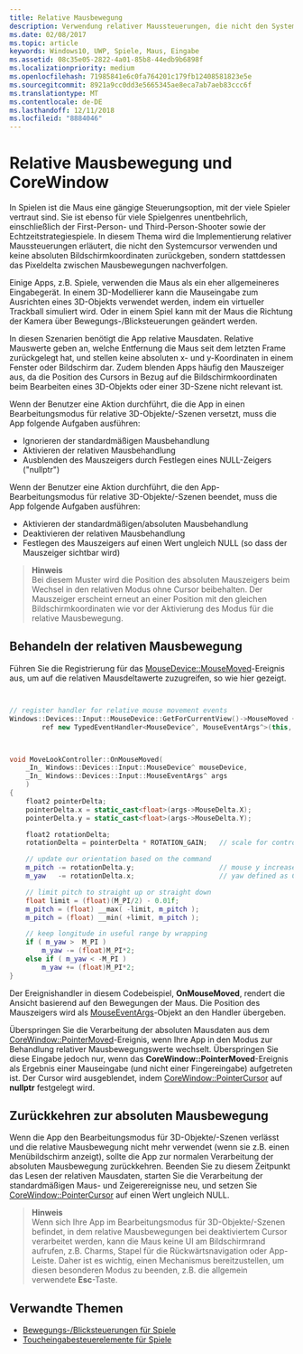 ```yaml
---
title: Relative Mausbewegung
description: Verwendung relativer Maussteuerungen, die nicht den Systemcursor verwenden und keine absoluten Bildschirmkoordinaten zurückgeben, um das Pixeldelta zwischen Mausebewegungen in Spielen nachzuverfolgen.
ms.date: 02/08/2017
ms.topic: article
keywords: Windows10, UWP, Spiele, Maus, Eingabe
ms.assetid: 08c35e05-2822-4a01-85b8-44edb9b6898f
ms.localizationpriority: medium
ms.openlocfilehash: 71985841e6c0fa764201c179fb12408581823e5e
ms.sourcegitcommit: 8921a9cc0dd3e5665345ae8eca7ab7aeb83ccc6f
ms.translationtype: MT
ms.contentlocale: de-DE
ms.lasthandoff: 12/11/2018
ms.locfileid: "8884046"
---
```

# <a name="relative-mouse-movement-and-corewindow"></a>Relative Mausbewegung und CoreWindow

In Spielen ist die Maus eine gängige Steuerungsoption, mit der viele Spieler vertraut sind. Sie ist ebenso für viele Spielgenres unentbehrlich, einschließlich der First-Person- und Third-Person-Shooter sowie der Echtzeitstrategiespiele. In diesem Thema wird die Implementierung relativer Maussteuerungen erläutert, die nicht den Systemcursor verwenden und keine absoluten Bildschirmkoordinaten zurückgeben, sondern stattdessen das Pixeldelta zwischen Mausbewegungen nachverfolgen.

Einige Apps, z.B. Spiele, verwenden die Maus als ein eher allgemeineres Eingabegerät. In einem 3D-Modellierer kann die Mauseingabe zum Ausrichten eines 3D-Objekts verwendet werden, indem ein virtueller Trackball simuliert wird. Oder in einem Spiel kann mit der Maus die Richtung der Kamera über Bewegungs-/Blicksteuerungen geändert werden. 

In diesen Szenarien benötigt die App relative Mausdaten. Relative Mauswerte geben an, welche Entfernung die Maus seit dem letzten Frame zurückgelegt hat, und stellen keine absoluten x- und y-Koordinaten in einem Fenster oder Bildschirm dar. Zudem blenden Apps häufig den Mauszeiger aus, da die Position des Cursors in Bezug auf die Bildschirmkoordinaten beim Bearbeiten eines 3D-Objekts oder einer 3D-Szene nicht relevant ist. 

Wenn der Benutzer eine Aktion durchführt, die die App in einen Bearbeitungsmodus für relative 3D-Objekte/-Szenen versetzt, muss die App folgende Aufgaben ausführen: 
- Ignorieren der standardmäßigen Mausbehandlung
- Aktivieren der relativen Mausbehandlung
- Ausblenden des Mauszeigers durch Festlegen eines NULL-Zeigers ("nullptr") 

Wenn der Benutzer eine Aktion durchführt, die den App-Bearbeitungsmodus für relative 3D-Objekte/-Szenen beendet, muss die App folgende Aufgaben ausführen: 
- Aktivieren der standardmäßigen/absoluten Mausbehandlung
- Deaktivieren der relativen Mausbehandlung 
- Festlegen des Mauszeigers auf einen Wert ungleich NULL (so dass der Mauszeiger sichtbar wird)

> **Hinweis**  
Bei diesem Muster wird die Position des absoluten Mauszeigers beim Wechsel in den relativen Modus ohne Cursor beibehalten. Der Mauszeiger erscheint erneut an einer Position mit den gleichen Bildschirmkoordinaten wie vor der Aktivierung des Modus für die relative Mausbewegung.

 

## <a name="handling-relative-mouse-movement"></a>Behandeln der relativen Mausbewegung


Führen Sie die Registrierung für das [MouseDevice::MouseMoved](https://msdn.microsoft.com/library/windows/apps/xaml/windows.devices.input.mousedevice.mousemoved.aspx)-Ereignis aus, um auf die relativen Mausdeltawerte zuzugreifen, so wie hier gezeigt.


```cpp


// register handler for relative mouse movement events
Windows::Devices::Input::MouseDevice::GetForCurrentView()->MouseMoved +=
        ref new TypedEventHandler<MouseDevice^, MouseEventArgs^>(this, &MoveLookController::OnMouseMoved);


```

```cpp


void MoveLookController::OnMouseMoved(
    _In_ Windows::Devices::Input::MouseDevice^ mouseDevice,
    _In_ Windows::Devices::Input::MouseEventArgs^ args
    )
{
    float2 pointerDelta;
    pointerDelta.x = static_cast<float>(args->MouseDelta.X);
    pointerDelta.y = static_cast<float>(args->MouseDelta.Y);

    float2 rotationDelta;
    rotationDelta = pointerDelta * ROTATION_GAIN;   // scale for control sensitivity

    // update our orientation based on the command
    m_pitch -= rotationDelta.y;                     // mouse y increases down, but pitch increases up
    m_yaw   -= rotationDelta.x;                     // yaw defined as CCW around y-axis

    // limit pitch to straight up or straight down
    float limit = (float)(M_PI/2) - 0.01f;
    m_pitch = (float) __max( -limit, m_pitch );
    m_pitch = (float) __min( +limit, m_pitch );

    // keep longitude in useful range by wrapping
    if ( m_yaw >  M_PI )
        m_yaw -= (float)M_PI*2;
    else if ( m_yaw < -M_PI )
        m_yaw += (float)M_PI*2;
}

```

Der Ereignishandler in diesem Codebeispiel, **OnMouseMoved**, rendert die Ansicht basierend auf den Bewegungen der Maus. Die Position des Mauszeigers wird als [MouseEventArgs](https://msdn.microsoft.com/library/windows/apps/xaml/windows.devices.input.mouseeventargs.aspx)-Objekt an den Handler übergeben. 

Überspringen Sie die Verarbeitung der absoluten Mausdaten aus dem [CoreWindow::PointerMoved](https://msdn.microsoft.com/library/windows/apps/xaml/windows.ui.core.corewindow.pointermoved.aspx)-Ereignis, wenn Ihre App in den Modus zur Behandlung relativer Mausbewegungswerte wechselt. Überspringen Sie diese Eingabe jedoch nur, wenn das **CoreWindow::PointerMoved**-Ereignis als Ergebnis einer Mauseingabe (und nicht einer Fingereingabe) aufgetreten ist. Der Cursor wird ausgeblendet, indem [CoreWindow::PointerCursor](https://msdn.microsoft.com/library/windows/apps/xaml/windows.ui.core.corewindow.pointercursor.aspx) auf **nullptr** festgelegt wird. 

## <a name="returning-to-absolute-mouse-movement"></a>Zurückkehren zur absoluten Mausbewegung

Wenn die App den Bearbeitungsmodus für 3D-Objekte/-Szenen verlässt und die relative Mausbewegung nicht mehr verwendet (wenn sie z.B. einen Menübildschirm anzeigt), sollte die App zur normalen Verarbeitung der absoluten Mausbewegung zurückkehren. Beenden Sie zu diesem Zeitpunkt das Lesen der relativen Mausdaten, starten Sie die Verarbeitung der standardmäßigen Maus- und Zeigerereignisse neu, und setzen Sie [CoreWindow::PointerCursor](https://msdn.microsoft.com/library/windows/apps/xaml/windows.ui.core.corewindow.pointercursor.aspx) auf einen Wert ungleich NULL. 

> **Hinweis**  
Wenn sich Ihre App im Bearbeitungsmodus für 3D-Objekte/-Szenen befindet, in dem relative Mausbewegungen bei deaktiviertem Cursor verarbeitet werden, kann die Maus keine UI am Bildschirmrand aufrufen, z.B. Charms, Stapel für die Rückwärtsnavigation oder App-Leiste. Daher ist es wichtig, einen Mechanismus bereitzustellen, um diesen besonderen Modus zu beenden, z.B. die allgemein verwendete **Esc**-Taste.

## <a name="related-topics"></a>Verwandte Themen

* [Bewegungs-/Blicksteuerungen für Spiele](tutorial--adding-move-look-controls-to-your-directx-game.md) 
* [Toucheingabesteuerelemente für Spiele](tutorial--adding-touch-controls-to-your-directx-game.md)